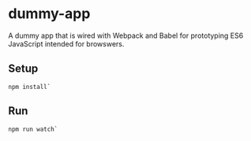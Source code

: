 # dummy-app

A dummy app that is wired with Webpack and Babel for prototyping ES6 JavaScript intended for browswers.

## Setup

```
npm install`
```

## Run

```
npm run watch`
```


